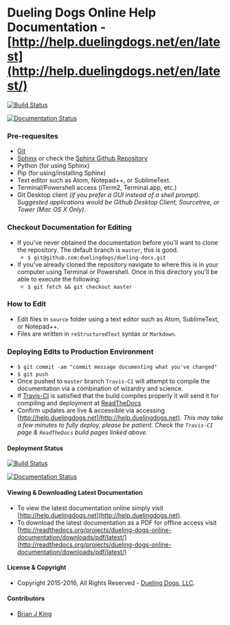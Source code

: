 # Dueling Dogs Online Help Documentation - [http://help.duelingdogs.net/en/latest](http://help.duelingdogs.net/en/latest/)

[![Build Status](https://travis-ci.org/duelingdogs/dueling-docs.svg?branch=master)](https://travis-ci.org/duelingdogs/dueling-docs)

[![Documentation Status](https://readthedocs.org/projects/dueling-dogs-online-documentation/badge/?version=latest)](http://dueling-dogs-online-documentation.readthedocs.org/en/latest/?badge=latest)

### Pre-requesites

* [Git](https://git-scm.com/)
* [Sphinx](http://www.sphinx-doc.org/en/stable/) or check the [Sphinx Github Repository](https://github.com/sphinx-doc/sphinx)
* Python (for using Sphinx)
* Pip (for using/installing Sphinx)
* Text editor such as Atom, Notepad++, or SublimeText.
* Terminal/Powershell access (iTerm2, Terminal.app, etc.)
* Git Desktop client _(if you prefer a GUI instead of a shell prompt). Suggested applications would be Github Desktop Client, Sourcetree, or Tower (Mac OS X Only)_.

### Checkout Documentation for Editing

* If you've never obtained the documentation before you'll want to clone the repository. The default branch is `master`, this is good.
    * `$ git@github.com:duelingdogs/dueling-docs.git`
* If you've already cloned the repository navigate to where this is in your computer using Terminal or Powershell. Once in this directory you'll be able to execute the following:
    * `$ git fetch && git checkout master`

### How to Edit

* Edit files in `source` folder using a text editor such as Atom, SublimeText, or Notepad++.
* Files are written in `reStructuredText` syntax or `Markdown`.

### Deploying Edits to Production Environment

* `$ git commit -am "commit message documenting what you've changed"`
* `$ git push`
* Once pushed to `master` branch `Travis-CI` will attempt to compile the documentation via a combination of wizardry and science.
* If [Travis-CI](https://travis-ci.org/duelingdogs/dueling-docs) is satisfied that the build compiles properly it will send it for compiling and deployment at [ReadTheDocs](http://readthedocs.org/projects/dueling-dogs-online-documentation/)
* Confirm updates are live & accessible via accessing [http://help.duelingdogs.net](http://help.duelingdogs.net). _This may take a few minutes to fully deploy, please be patient. Check the `Travis-CI` page & `ReadTheDocs` build pages linked above._


#### Deployment Status

[![Build Status](https://travis-ci.org/duelingdogs/dueling-docs.svg?branch=master)](https://travis-ci.org/duelingdogs/dueling-docs)

[![Documentation Status](https://readthedocs.org/projects/dueling-dogs-online-documentation/badge/?version=latest)](http://dueling-dogs-online-documentation.readthedocs.org/en/latest/?badge=latest)

#### Viewing & Downloading Latest Documentation

* To view the latest documentation online simply visit [http://help.duelingdogs.net](http://help.duelingdogs.net).
* To download the latest documentation as a PDF for offline access visit [http://readthedocs.org/projects/dueling-dogs-online-documentation/downloads/pdf/latest/](http://readthedocs.org/projects/dueling-dogs-online-documentation/downloads/pdf/latest/)

#### License & Copyright

* Copyright 2015-2016, All Rights Reserved - [Dueling Dogs, LLC](https://duelingdogs.net).


#### Contributors

* [Brian J King](http://github.com/brianjking)
